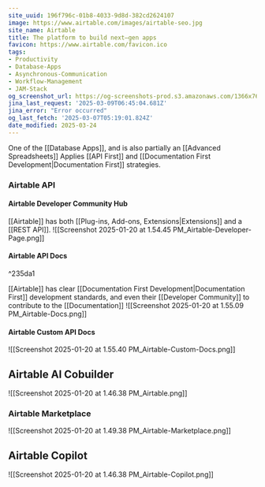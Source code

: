 ```yaml
---
site_uuid: 196f796c-01b8-4033-9d8d-382cd2624107
image: https://www.airtable.com/images/airtable-seo.jpg
site_name: Airtable
title: The platform to build next‒gen apps
favicon: https://www.airtable.com/favicon.ico
tags:
- Productivity
- Database-Apps
- Asynchronous-Communication
- Workflow-Management
- JAM-Stack
og_screenshot_url: https://og-screenshots-prod.s3.amazonaws.com/1366x768/80/false/78242d8f3ebfd297f184895df2c4cb1f76fe53ad45f507c83d9cda105e3df0ac.jpeg
jina_last_request: '2025-03-09T06:45:04.681Z'
jina_error: "Error occurred"
og_last_fetch: '2025-03-07T05:19:01.824Z'
date_modified: 2025-03-24
---
```



One of the [[Database Apps]], and is also partially an [[Advanced Spreadsheets]] Applies [[API First]] and [[Documentation First Development|Documentation First]] strategies.

### Airtable API

#### Airtable Developer Community Hub
[[Airtable]] has both [[Plug-ins,  Add-ons,  Extensions|Extensions]] and a [[REST API]].
![[Screenshot 2025-01-20 at 1.54.45 PM_Airtable-Developer-Page.png]]
#### Airtable API Docs

^235da1

[[Airtable]] has clear [[Documentation First Development|Documentation First]] development standards, and even their [[Developer Community]] to contribute to the [[Documentation]]
![[Screenshot 2025-01-20 at 1.55.09 PM_Airtable-Docs.png]]
#### Airtable Custom API Docs
 ![[Screenshot 2025-01-20 at 1.55.40 PM_Airtable-Custom-Docs.png]]


## Airtable AI Cobuilder
![[Screenshot 2025-01-20 at 1.46.38 PM_Airtable.png]]
### Airtable Marketplace
![[Screenshot 2025-01-20 at 1.49.38 PM_Airtable-Marketplace.png]]
## Airtable Copilot
![[Screenshot 2025-01-20 at 1.46.38 PM_Airtable-Copilot.png]]
